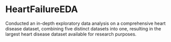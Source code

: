 # HeartFailureEDA
Conducted an in-depth exploratory data analysis on a comprehensive heart disease dataset, combining five distinct datasets into one, resulting in the largest heart disease dataset available for research purposes.
